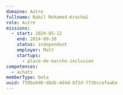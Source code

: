 ```yaml
---
domaine: Autre
fullname: Nabil Mohamed-Krachaï
role: Autre
missions:
  - start: 2024-05-12
    end: 2024-09-30
    status: independent
    employer: Malt
    startups:
      - place-de-marche-inclusion
competences:
  - achats
memberType: beta
uuid: f59ba9d6-d8db-4d4d-8f2d-7736ccafaa6a
---
```

